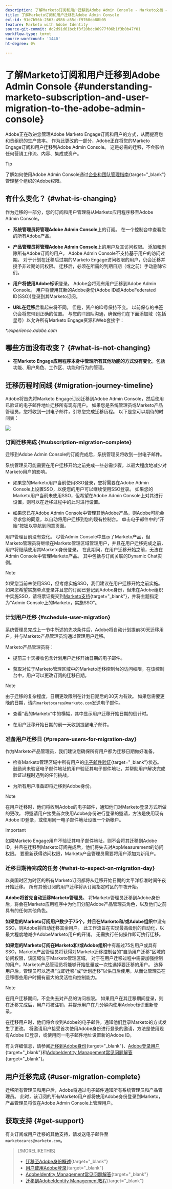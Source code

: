 ```yaml
---
description: 了解Marketo订阅和用户迁移到Adobe Admin Console - Marketo文档 — 产品文档
title: 了解Marketo订阅和用户迁移到Adobe Admin Console
exl-id: 91e7b56b-2563-4986-a55c-f9760ea88b05
feature: Marketo with Adobe Identity
source-git-commit: dd2d91d61bcbf3f20bdc06977f06b1f3b0b47f01
workflow-type: tm+mt
source-wordcount: '1440'
ht-degree: 0%

---
```


# 了解Marketo订阅和用户迁移到Adobe Admin Console {#understanding-marketo-subscription-and-user-migration-to-the-adobe-admin-console}

Adobe正在改进您管理Adobe Marketo Engage订阅和用户的方式，从而提高您和贵组织的生产效率。 作为此更改的一部分，Adobe正在将您的Marketo Engage订阅和用户迁移到Adobe Admin Console。 这是必需的迁移，不会影响任何营销工作流、内容、集成或资产。

>[!TIP]
>
>了解如何使用Adobe Admin Console通过[企业和团队管理指南](https://helpx.adobe.com/cn/enterprise/admin-guide.html){target="_blank"}管理整个组织的Adobe权限。

## 有什么变化？ {#what-is-changing}

作为迁移的一部分，您的订阅和用户管理将从Marketo应用程序移至Adobe Admin Console。

* **系统管理员将管理Adobe Admin Console**&#x200B;上的订阅。 在一个控制台中查看您的所有Adobe产品。

* **产品管理员将管理Adobe Admin Console**&#x200B;上的用户及其访问权限。 添加和删除所有Adobe订阅的用户。 Adobe Admin Console不支持基于用户的访问过期。 对于计划在迁移后过期的Marketo Engage访问权限的用户，仍会迁移并授予非过期访问权限。 迁移后，必须在所需的到期日期（或之前）手动删除它们。

* **用户将使用Adobe标识**&#x200B;登录。 Adobe会将现有用户迁移到Adobe Admin Console。 用户将使用其新的Adobe身份(Adobe ID或AdobeFederated ID(SSO))登录到其Marketo订阅。

* **URL在迁移**&#x200B;后看起来将不同。 但是，资产的ID号保持不变。 以前保存的书签仍会将您带到正确的位置。 与您的IT团队沟通，确保他们在下面添加域（包括星号）以允许所有Marketo Engage资源和Web套接字：

_*.experience.adobe.com_

## 哪些方面没有改变？ {#what-is-not-changing}

* **在Marketo Engage应用程序本身中管理所有其他功能的方式没有变化**，包括功能、用户角色、工作区、功能和行为的管理。

## 迁移历程时间线 {#migration-journey-timeline}

Adobe将首先将Marketo Engage订阅迁移到Adobe Admin Console，然后使用已验证的电子邮件地址迁移所有现有用户。 如果您是系统管理员或Marketo产品管理员，您将收到一封电子邮件，引导您完成迁移历程。 以下是您可以期待的时间表：

![](assets/understanding-marketo-subscription-and-user-migration-1.png)

### 订阅迁移完成 {#subscription-migration-complete}

迁移到Adobe Admin Console的订阅完成后，系统管理员将收到一封电子邮件。

系统管理员可能需要在用户迁移开始之前完成一些必需步骤，以最大程度地减少对Marketo用户的影响。

* 如果您的Marketo用户当前使用SSO登录，您将需要在Adobe Admin Console上设置SSO，以便您的用户可以继续使用SSO登录。 如果您的Marketo用户当前未使用SSO，但希望在Adobe Admin Console上对其进行设置，则可以在迁移过程中的此时进行设置。

* 如果您已在Adobe Admin Console中管理其他Adobe产品，则Adobe可能会寻求您的同意，以自动将用户迁移到您的现有控制台。 单击电子邮件中的“开始”按钮以导航到同意页面。

用户管理目前没有变化。 尽管Admin Console中显示了Marketo产品，但Marketo管理员将继续在Marketo管理区域管理用户，并且在用户迁移完成之前，用户将继续使用其Marketo身份登录。 在此期间，在用户迁移开始之前，无法在Admin Console中管理Marketo产品。 其中包括与订阅关联的Dynamic Chat实例。

>[!NOTE]
>
>如果您当前未使用SSO，但考虑实施SSO，我们建议在用户迁移开始之前实施。 如果您希望实施单点登录并且您的订阅已登记到Adobe身份，但未在Adobe组织中实施SSO，请将票证提交到[Marketo支持](https://nation.marketo.com/){target="_blank"}，并将主题指定为“Admin Console上的Marketo，实施SSO”。

### 计划用户迁移 {#schedule-user-migration}

系统管理员完成上一节中所述的先决条件后，Adobe将自动计划提前30天迁移用户，并与Marketo产品管理员沟通以管理用户迁移。

Marketo产品管理员将：

* 提前三十天接收包含计划用户迁移开始日期的电子邮件。

* 获取对位于Marketo管理区域中的Marketo迁移控制台的访问权限，在该控制台中，用户可以更改订阅的迁移日期。

>[!NOTE]
>
>由于迁移的复杂程度，日期更改限制在计划日期后的30天内有效。 如果您需要更晚的日期，请向`marketocares@marketo.com`发送电子邮件。

* 查看“我的Marketo”中的横幅，其中显示用户迁移开始日期的倒计时。

* 在用户迁移开始日期的前一天收到提醒电子邮件。

### 准备用户迁移日 {#prepare-users-for-migration-day}

作为Marketo产品管理员，我们建议您确保所有用户都为迁移日期做好准备。

* 检查Marketo管理区域中所有用户的[电子邮件验证](/help/marketo/product-docs/administration/users-and-roles/email-verification.md){target="_blank"}状态。 鼓励尚未验证电子邮件地址的用户验证其电子邮件地址，并帮助用户解决完成验证过程时遇到的任何挑战。

* 为所有用户准备即将迁移到Adobe身份。

>[!NOTE]
>
>在用户迁移时，他们将收到Adobe的电子邮件，通知他们对Marketo登录方式所做的更改。 将邀请用户接受首次使用Adobe身份进行登录的邀请，方法是使用现有Adobe ID登录，或使用同一电子邮件地址设置一个新帐户。

>[!IMPORTANT]
>
>如果Marketo Engage用户不验证其电子邮件地址，则不会将其迁移到Adobe ID，并且在迁移到Marketo订阅完成后，他们将失去对AppMeasurement的访问权限。 要重新获得访问权限，Marketo产品管理员需要将用户添加为新用户。

### 迁移日期待完成的任务 {#what-to-expect-on-migration-day}

以美国时区为时区的所有Marketo订阅都将从迁移开始日期的太平洋标准时间午夜开始迁移。 所有其他订阅的用户迁移将从订阅指定时区的午夜开始。

**Adobe将首先自动迁移Marketo管理员**。 将Marketo管理员迁移到Adobe身份后，将会在Marketo应用程序中为他们分配Adobe产品管理员角色，以及他们之前具有的任何其他角色。

**如果您的Marketo订阅用户数少于75个，并且在Marketo和/或Adobe组织**&#x200B;中没有SSO，则Adobe将自动迁移其余用户。 此工作流旨在实现最高级别的自动化，以最大程度地减少AdobeMarketo用户的开销。 无需执行任何操作即可执行迁移。

**如果您的Marketo订阅在Marketo和/或Adobe组织**&#x200B;中有超过75名用户或具有SSO，Marketo产品管理员将获得对Marketo迁移控制台的“自助用户迁移”区域的访问权限，该区域位于Marketo管理区域。 对于在用户迁移过程中需要加强控制的用户，Marketo产品管理员将能够开始批量或一次性选择要迁移的用户。 选择用户后，管理员可以选择“立即迁移”或“计划迁移”以供日后使用，从而让管理员在迁移哪些用户时拥有最大的灵活性和控制能力。

>[!NOTE]
>
>在用户迁移期间，不会失去对产品的访问权限。 如果用户在其迁移期间登录，则在迁移完成后，用户将被注销，并提示用户在几分钟内使用Adobe标识重新登录。

在迁移用户时，他们将会收到Adobe的电子邮件，通知他们登录Marketo的方式发生了更改。 将邀请用户接受首次使用Adobe身份进行登录的邀请，方法是使用现有Adobe ID登录，或使用同一电子邮件地址设置新的Adobe ID。

有关详细信息，请参阅[迁移到Adobe身份](/help/marketo/product-docs/administration/marketo-with-adobe-identity/subscription-and-user-migration/migrating-to-adobe-identity.md){target="_blank"}、[Adobe登录用户](/help/marketo/product-docs/administration/marketo-with-adobe-identity/user-sign-in-with-adobe-id.md){target="_blank"}和[AdobeIdentity Management常见问题解答](/help/marketo/product-docs/administration/marketo-with-adobe-identity/faq.md){target="_blank"}。

## 用户迁移完成 {#user-migration-complete}

迁移所有管理员和用户后，Adobe将通过电子邮件通知所有系统管理员和产品管理员。 此时，该订阅的所有Marketo用户都将使用Adobe身份登录到Marketo，产品管理员将仅在Adobe Admin Console上管理用户。

## 获取支持 {#get-support}

有关订阅或用户迁移的其他支持，请发送电子邮件至`marketocares@marketo.com`。

>[!MORELIKETHIS]
>
>* [迁移至Adobe身份概述](/help/marketo/product-docs/administration/marketo-with-adobe-identity/subscription-and-user-migration/migrating-to-adobe-identity.md){target="_blank"}
>* [用户使用Adobe登录](/help/marketo/product-docs/administration/marketo-with-adobe-identity/user-sign-in-with-adobe-id.md){target="_blank"}
>* [AdobeIdentity Management常见问题解答](/help/marketo/product-docs/administration/marketo-with-adobe-identity/faq.md){target="_blank"}
>* [迁移到AdobeIdentity Management教程](https://experienceleague.adobe.com/en/docs/marketo-learn/tutorials/fundamentals/migrating-to-adobe-identity-management){target="_blank"}
